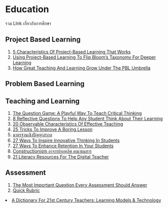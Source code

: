 # Education
รวม LInk เกี่ยวกับการศึกษา

<h2>Project Based Learning</h2>

<ol>
<li> <a href="http://www.teachthought.com/critical-thinking/inquiry/5-characteristics-of-project-based-learning-that-works/">5 Characteristics Of Project-Based Learning That Works</a><br>
<li> <a href="http://www.teachthought.com/learning/project-based-learning/using-project-based-learning-flip-blooms-taxonomy-deeper-learning/?utm_content=buffere07e1&utm_medium=social&utm_source=facebook.com&utm_campaign=buffer">Using Project-Based Learning To Flip Bloom’s Taxonomy For Deeper Learning</a><br>
<li> <a href="http://www.teachthought.com/learning/project-based-learning/great-teaching-learning-grows-pbl-umbrella/?utm_content=buffer09a4c&utm_medium=social&utm_source=facebook.com&utm_campaign=buffer">How Great Teaching And Learning Grow Under The PBL Umbrella</a><br>
</ol>

<h2>Problem Based Learning</h2>
<ol>

</ol>

<h2>Teaching and Learning</h2>
<ol>
<li> <a href="http://www.teachthought.com/critical-thinking/question-game-playful-way-teach-critical-thinking/?utm_content=buffer5f2c5&utm_medium=social&utm_source=facebook.com&utm_campaign=buffer">The Question Game: A Playful Way To Teach Critical Thinking</a><br>
<li> <a href="http://www.teachthought.com/learning/use-twitter-exit-slip-teaching/?utm_content=buffer6d17f&utm_medium=social&utm_source=facebook.com&utm_campaign=buffer">8 Reflective Questions To Help Any Student Think About Their Learning</a><br>
<li> <a href="http://www.teachthought.com/pedagogy/20-observable-characteristics-of-effective-teaching/?utm_content=buffer75216&utm_medium=social&utm_source=facebook.com&utm_campaign=buffer">20 Observable Characteristics Of Effective Teaching</a><br>
<li> <a href="http://www.teachthought.com/pedagogy/instructional-strategies/25-tricks-to-improve-a-boring-lesson-for-improved-student-engagement/?utm_content=buffer28407&utm_medium=social&utm_source=facebook.com&utm_campaign=buffer">25 Tricks To Improve A Boring Lesson</a><br>
<li> <a href="http://creativeandcriticalthinkingthai.blogspot.com/2013/09/blog-post_2233.html">มาตรฐานเชิงปัญญาสากล</a><br>
<li> <a href="http://www.teachthought.com/pedagogy/27-ways-inspire-innovative-thinking-students/">27 Ways To Inspire Innovative Thinking In Students</a><br>
<li> <a href="http://www.teachthought.com/pedagogy/27-ways-to-enhance-retention-in-your-students/">27 Ways To Enhance Retention In Your Students</a><br>
<li> <a href="https://nairienroo.wordpress.com/2015/08/23/constructionism/">Constructionism อาจารย์บุญเลิศ คณาธนสาร</a><br>
<li> <a href="http://www.teachthought.com/pedagogy/literacy/21-literacy-resources-for-the-digital-teacher/">21 Literacy Resources For The Digital Teacher</a><br>

</ol>
<h2>Assessment</h2>

<ol>
<li> <a href="http://www.teachthought.com/pedagogy/assessment/the-most-important-question-every-assessment-should-answer/?utm_content=buffer8c3f1&utm_medium=social&utm_source=facebook.com&utm_campaign=buffer">The Most Important Question Every Assessment Should Answer</a><br>
<li> <a href="http://www.quickrubric.com/">Quick Rubric</a><br>
</ol>

<li> <a href="http://www.teachthought.com/learning/learning-models-learning-theories-index/">A Dictionary For 21st Century Teachers: Learning Models & Technology</a><br>
